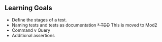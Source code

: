 ## Learning Goals
* Define the stages of a test.
* Naming tests and tests as documentation
~~* TDD~~ This is moved to Mod2
* Command v Query
* Additional assertions